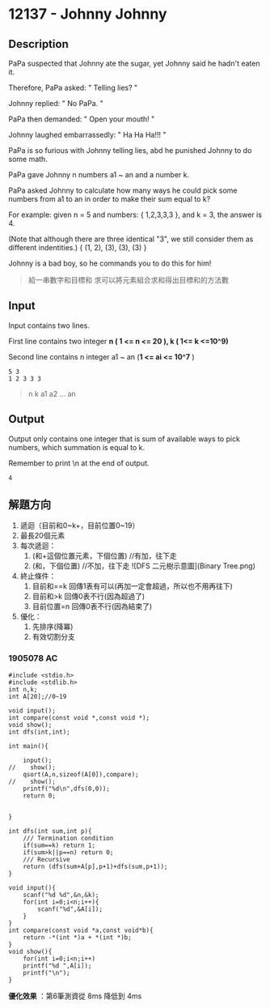 # 12137 - Johnny Johnny   

## Description
PaPa suspected that Johnny ate the sugar, yet Johnny said he hadn't eaten it.

Therefore, PaPa asked: " Telling lies? "

Johnny replied: " No PaPa. "

PaPa then demanded: " Open your mouth! "

Johnny laughed embarrassedly: " Ha Ha Ha!!! "

PaPa is so furious with Johnny telling lies, abd he punished Johnny to do some math.

PaPa gave Johnny n numbers a1 ~ an and a number k.

PaPa asked Johnny to calculate how many ways he could pick some numbers from a1 to an in order to make their sum equal to k?

For example: given n = 5 and numbers: { 1,2,3,3,3 }, and k = 3, the answer is 4.

(Note that although there are three identical "3", we still consider them as different indentities.) { (1, 2), (3), (3), (3) }

Johnny is a bad boy, so he commands you to do this for him!

> 給一串數字和目標和
  求可以將元素組合求和得出目標和的方法數



## Input
Input contains two lines.

First line contains two integer **n ( 1 <= n <= 20 ), k ( 1<=  k <=10^9)**

Second line contains n integer a1 ~ an (**1 <= ai <= 10^7** )
```
5 3
1 2 3 3 3
```
> n k
  a1 a2 ... an

## Output
Output only contains one integer that is sum of available ways to pick numbers, which summation is equal to k.

Remember to print \n at the end of output.
```
4
```

## 解題方向
1. 遞迴（目前和0~k+，目前位置0~19）
2. 最長20個元素
3. 每次遞迴：
    1. (和+這個位置元素，下個位置)  //有加，往下走
    2. (和，下個位置)              //不加，往下走
    ![DFS 二元樹示意圖](Binary Tree.png)
4. 終止條件：
    1. 目前和==k     回傳1表有可以(再加一定會超過，所以也不用再往下)
    2. 目前和>k      回傳0表不行(因為超過了)
    3. 目前位置=n    回傳0表不行(因為結束了)
5. 優化：
    1. 先排序(降冪)
    2. 有效切割分支

### 1905078 AC
```
#include <stdio.h>
#include <stdlib.h>
int n,k;
int A[20];//0~19

void input();
int compare(const void *,const void *);
void show();
int dfs(int,int);

int main(){

    input();
//    show();
    qsort(A,n,sizeof(A[0]),compare);
//    show();
    printf("%d\n",dfs(0,0));
    return 0;


}

int dfs(int sum,int p){
    /// Termination condition
    if(sum==k) return 1;
    if(sum>k||p==n) return 0;
    /// Recursive
    return (dfs(sum+A[p],p+1)+dfs(sum,p+1));
}

void input(){
    scanf("%d %d",&n,&k);
    for(int i=0;i<n;i++){
        scanf("%d",&A[i]);
    }
}
int compare(const void *a,const void*b){
    return -*(int *)a + *(int *)b;
}
void show(){
    for(int i=0;i<n;i++)
    printf("%d ",A[i]);
    printf("\n");
}
```
**優化效果** ：第6筆測資從 8ms 降低到 4ms
